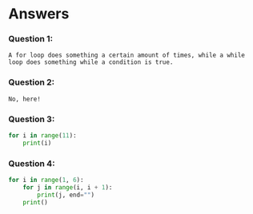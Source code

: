 # Answers

### Question 1:
```
A for loop does something a certain amount of times, while a while loop does something while a condition is true.
```

### Question 2:
```
No, here!
```

### Question 3:
```python
for i in range(11):
    print(i)
```

### Question 4:
```python
for i in range(1, 6):
    for j in range(i, i + 1):
        print(j, end="")
    print()
```
